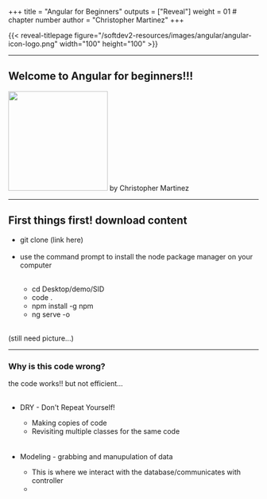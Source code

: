 +++
title = "Angular for Beginners"
outputs = ["Reveal"]
weight = 01 # chapter number
author = "Christopher Martinez"
+++

{{< reveal-titlepage figure="/softdev2-resources/images/angular/angular-icon-logo.png" width="100" height="100" >}}
  
---

## Welcome to Angular for beginners!!!

 <img src="/softdev2-resources/images/angular/angular-icon-logo.png" width="200" height="200">
by Christopher Martinez
 
---
## First things first! download content
<ul> <li>git clone (link here)</li> <br>
 
  <li>use the command prompt to install the node package manager on your computer</li> <br>
 
 <ul>
    <li>cd Desktop/demo/SID</li>
    <li>code .</li>
    <li>npm install -g npm</li>
    <li>ng serve -o</li>
 </ul>
</ul>

<br>(still need picture...)

---

### Why is this code wrong?
the code works!! but not efficient...<br><br>
<ul> 
  <li>DRY - Don't Repeat Yourself!</li>
    <ul>
      <li>Making copies of code</li>
      <li>Revisiting multiple classes for the same code</li>
    </ul>
  <br><br>
  <li>Modeling - grabbing and manupulation of data</li>
    <ul><li>This is where we interact with the database/communicates with controller<li></ul>
</ul>

